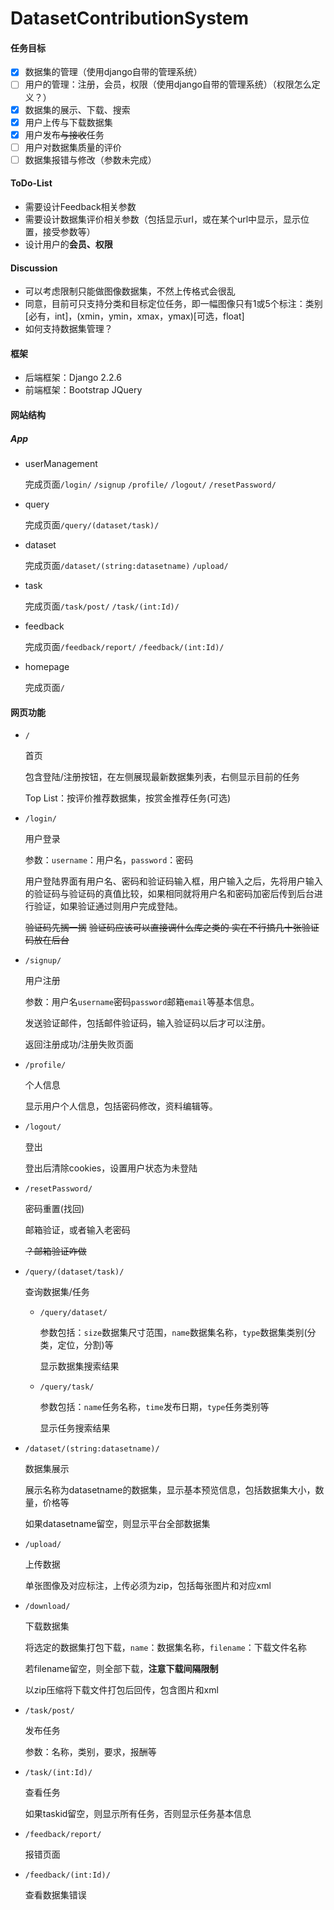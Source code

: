 # DatasetContributionSystem

#### 任务目标

* [x] 数据集的管理（使用django自带的管理系统）
* [ ] 用户的管理：注册，会员，权限（使用django自带的管理系统）（权限怎么定义？）
* [x] 数据集的展示、下载、搜索
* [x] 用户上传与下载数据集
* [x] 用户发布~~与接收~~任务
* [ ] 用户对数据集质量的评价
* [ ] 数据集报错与修改（参数未完成）

#### ToDo-List

* 需要设计Feedback相关参数
* 需要设计数据集评价相关参数（包括显示url，或在某个url中显示，显示位置，接受参数等）
* 设计用户的**会员、权限**

#### Discussion

* 可以考虑限制只能做图像数据集，不然上传格式会很乱 
* 同意，目前可只支持分类和目标定位任务，即一幅图像只有1或5个标注：类别[必有，int]，(xmin，ymin，xmax，ymax)[可选，float]
* 如何支持数据集管理？

#### 框架

* 后端框架：Django 2.2.6
* 前端框架：Bootstrap JQuery

#### 网站结构

##### App

* userManagement

  完成页面`/login/` `/signup` `/profile/` `/logout/` `/resetPassword/`

* query

  完成页面`/query/(dataset/task)/`

* dataset

  完成页面`/dataset/(string:datasetname)` `/upload/`

* task

  完成页面`/task/post/` `/task/(int:Id)/`

* feedback

  完成页面`/feedback/report/` `/feedback/(int:Id)/`
  
* homepage

  完成页面`/`

#### 网页功能

* `/` 

  首页

  包含登陆/注册按钮，在左侧展现最新数据集列表，右侧显示目前的任务

  Top List：按评价推荐数据集，按赏金推荐任务(可选)

* `/login/`

  用户登录

  参数：`username`：用户名，`password`：密码

  用户登陆界面有用户名、密码和验证码输入框，用户输入之后，先将用户输入的验证码与验证码的真值比较，如果相同就将用户名和密码加密后传到后台进行验证，如果验证通过则用户完成登陆。

  ~~验证码先搁一搁~~ ~~验证码应该可以直接调什么库之类的 实在不行搞几十张验证码放在后台~~

* `/signup/`

  用户注册

  参数：用户名`username`密码`password`邮箱`email`等基本信息。

  发送验证邮件，包括邮件验证码，输入验证码以后才可以注册。

  返回注册成功/注册失败页面

* `/profile/`

  个人信息

  显示用户个人信息，包括密码修改，资料编辑等。

* `/logout/`

  登出

  登出后清除cookies，设置用户状态为未登陆

* `/resetPassword/`

  密码重置(找回)

  邮箱验证，或者输入老密码

  ~~？邮箱验证咋做~~

* `/query/(dataset/task)/`

  查询数据集/任务

  * `/query/dataset/`

    参数包括：`size`数据集尺寸范围，`name`数据集名称，`type`数据集类别(分类，定位，分割)等

    显示数据集搜索结果

  * `/query/task/`

    参数包括：`name`任务名称，`time`发布日期，`type`任务类别等

    显示任务搜索结果

* `/dataset/(string:datasetname)/`

  数据集展示

  展示名称为datasetname的数据集，显示基本预览信息，包括数据集大小，数量，价格等

  如果datasetname留空，则显示平台全部数据集

* `/upload/`

  上传数据

  单张图像及对应标注，上传必须为zip，包括每张图片和对应xml

* `/download/`

  下载数据集

  将选定的数据集打包下载，`name`：数据集名称，`filename`：下载文件名称

  若filename留空，则全部下载，**注意下载间隔限制**

  以zip压缩将下载文件打包后回传，包含图片和xml

* `/task/post/`

  发布任务

  参数：名称，类别，要求，报酬等

* `/task/(int:Id)/`

  查看任务

  如果taskid留空，则显示所有任务，否则显示任务基本信息

* `/feedback/report/`

  报错页面

* `/feedback/(int:Id)/`

  查看数据集错误

